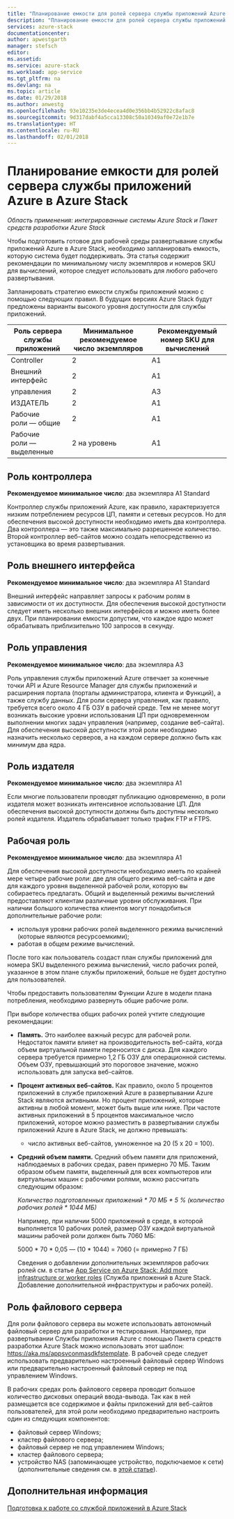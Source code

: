 ```yaml
---
title: "Планирование емкости для ролей сервера службы приложений Azure в Azure Stack | Документация Майкрософт"
description: "Планирование емкости для ролей сервера службы приложений Azure в Azure Stack"
services: azure-stack
documentationcenter: 
author: apwestgarth
manager: stefsch
editor: 
ms.assetid: 
ms.service: azure-stack
ms.workload: app-service
ms.tgt_pltfrm: na
ms.devlang: na
ms.topic: article
ms.date: 01/29/2018
ms.author: anwestg
ms.openlocfilehash: 93e10235e3de4ecea4d0e356bb4b52922c8afac8
ms.sourcegitcommit: 9d317dabf4a5cca13308c50a10349af0e72e1b7e
ms.translationtype: HT
ms.contentlocale: ru-RU
ms.lasthandoff: 02/01/2018
---
```

# <a name="capacity-planning-for-azure-app-service-server-roles-in-azure-stack"></a>Планирование емкости для ролей сервера службы приложений Azure в Azure Stack
*Область применения: интегрированные системы Azure Stack и Пакет средств разработки Azure Stack*

Чтобы подготовить готовое для рабочей среды развертывание службы приложений Azure в Azure Stack, необходимо запланировать емкость, которую система будет поддерживать.  Эта статья содержит рекомендации по минимальному числу экземпляров и номеров SKU для вычислений, которое следует использовать для любого рабочего развертывания.

Запланировать стратегию емкости службы приложений можно с помощью следующих правил. В будущих версиях Azure Stack будут предложены варианты высокого уровня доступности для службы приложений.

| Роль сервера службы приложений | Минимальное рекомендуемое число экземпляров | Рекомендуемый номер SKU для вычислений|
| --- | --- | --- |
| Controller | 2 | A1 |
| Внешний интерфейс | 2 | A1 |
| управления | 2 | A3 |
| ИЗДАТЕЛЬ | 2 | A1 |
| Рабочие роли — общие | 2 | A1 |
| Рабочие роли — выделенные | 2 на уровень | A1 |

## <a name="controller-role"></a>Роль контроллера

**Рекомендуемое минимальное число**: два экземпляра A1 Standard

Контроллер службы приложений Azure, как правило, характеризуется низким потреблением ресурсов ЦП, памяти и сетевых ресурсов. Но для обеспечения высокой доступности необходимо иметь два контроллера. Два контроллера — это также максимально разрешенное количество. Второй контроллер веб-сайтов можно создать непосредственно из установщика во время развертывания.

## <a name="front-end-role"></a>Роль внешнего интерфейса

**Рекомендуемое минимальное число**: два экземпляра A1 Standard

Внешний интерфейс направляет запросы к рабочим ролям в зависимости от их доступности. Для обеспечения высокой доступности следует иметь несколько внешних интерфейсов и можно иметь более двух. При планировании емкости допустим, что каждое ядро может обрабатывать приблизительно 100 запросов в секунду.

## <a name="management-role"></a>Роль управления

**Рекомендуемое минимальное число**: два экземпляра A3

Роль управления службы приложений Azure отвечает за конечные точки API и Azure Resource Manager для службы приложений и расширения портала (порталы администратора, клиента и Функций), а также службу данных. Для роли сервера управления, как правило, требуется всего около 4 ГБ ОЗУ в рабочей среде. Тем не менее могут возникать высокие уровни использования ЦП при одновременном выполнении многих задач управления (например, создание веб-сайта). Для обеспечения высокой доступности этой роли необходимо назначить несколько серверов, а на каждом сервере должно быть как минимум два ядра.

## <a name="publisher-role"></a>Роль издателя

**Рекомендуемое минимальное число**: два экземпляра A1

Если многие пользователи проводят публикацию одновременно, в роли издателя может возникать интенсивное использование ЦП. Для обеспечения высокой доступности должны быть доступны несколько ролей издателя.  Издатель обрабатывает только трафик FTP и FTPS.

## <a name="web-worker-role"></a>Рабочая роль

**Рекомендуемое минимальное число**: два экземпляра A1

Для обеспечения высокой доступности необходимо иметь по крайней мере четыре рабочие роли: две для общего режима веб-сайта и две для каждого уровня выделенной рабочей роли, которую вы собираетесь предлагать. Общий и выделенный режимы вычислений предоставляют клиентам различные уровни обслуживания. При наличии большого количества клиентов могут понадобиться дополнительные рабочие роли:
 - используя уровни рабочих ролей выделенного режима вычислений (которые являются ресурсоемкими);
 - работая в общем режиме вычислений.

После того как пользователь создаст план службы приложений для номера SKU выделенного режима вычислений, число рабочих ролей, указанное в этом плане службы приложений, больше не будет доступно для пользователей.

Чтобы предоставить пользователям Функции Azure в модели плана потребления, необходимо развернуть общие рабочие роли.

При выборе количества общих рабочих ролей учтите следующие рекомендации:

- **Память.** Это наиболее важный ресурс для рабочей роли. Недостаток памяти влияет на производительность веб-сайта, когда объем виртуальной памяти переносится с диска. Для каждого сервера требуется примерно 1,2 ГБ ОЗУ для операционной системы. Объем ОЗУ, превышающий это пороговое значение, можно использовать для запуска веб-сайтов.
- **Процент активных веб-сайтов.** Как правило, около 5 процентов приложений в службе приложений Azure в развертывании Azure Stack являются активными. Но процент приложений, которые активны в любой момент, может быть выше или ниже. При частоте активных приложений в 5 процентов максимальное число приложений, которое можно разместить в развертывании службы приложений Azure в Azure Stack, не должно превышать:
    - число активных веб-сайтов, умноженное на 20 (5 x 20 = 100).
- **Средний объем памяти.** Средний объем памяти для приложений, наблюдаемых в рабочих средах, равен примерно 70 МБ. Таким образом объем памяти, выделенный для всех компьютеров или виртуальных машин с рабочими ролями, можно рассчитать следующим образом:

    *Количество подготовленных приложений * 70 МБ * 5 % (количество рабочих ролей * 1044 МБ)*

   Например, при наличии 5000 приложений в среде, в которой выполняется 10 рабочих ролей, размер ОЗУ каждой виртуальной машины рабочей роли должен быть 7060 МБ:

   5000 * 70 * 0,05 — (10 * 1044) = 7060 (= примерно 7 ГБ)

   Сведения о добавлении дополнительных экземпляров рабочих ролей см. в статье [App Service on Azure Stack: Add more infrastructure or worker roles](azure-stack-app-service-add-worker-roles.md) (Служба приложений в Azure Stack. Добавление дополнительной инфраструктуры и рабочих ролей).

## <a name="file-server-role"></a>Роль файлового сервера

Для роли файлового сервера вы можете использовать автономный файловый сервер для разработки и тестирования. Например, при развертывании Службы приложения Azure с помощью Пакета средств разработки Azure Stack можно использовать этот шаблон: https://aka.ms/appsvconmasdkfstemplate. В рабочей среде следует использовать предварительно настроенный файловый сервер Windows или предварительно настроенный файловый сервер не под управлением Windows.

В рабочих средах роль файлового сервера проводит большое количество дисковых операций ввода-вывода. Так как в ней размещается все содержимое и файлы приложений для веб-сайтов пользователей, для этой роли необходимо предварительно настроить один из следующих компонентов:
- файловый сервер Windows;
- кластер файлового сервера;
- файловый сервер не под управлением Windows;
- кластер файлового сервера;
- устройство NAS (запоминающее устройство, подключаемое к сети) (дополнительные сведения см. в [этой статье](azure-stack-app-service-before-you-get-started.md#prepare-the-file-server)).

## <a name="next-steps"></a>Дополнительная информация

[Подготовка к работе со службой приложений в Azure Stack](azure-stack-app-service-before-you-get-started.md)
